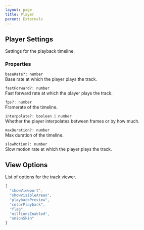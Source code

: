 ```yaml
---
layout: page
title: Player
parent: Externals
---
```


## Player Settings

Settings for the playback timeline.

### Properties

`baseRate?: number`\
Base rate at which the player plays the track.

`fastForward?: number`\
Fast forward rate at which the player plays the track.

`fps?: number`\
Framerate of the timeline.

`interpolate?: boolean | number`\
Whether the player interpolates between frames or by how much.

`maxDuration?: number`\
Max duration of the timeline.

`slowMotion?: number`\
Slow motion rate at which the player plays the track.

## View Options

List of options for the track viewer.

```js
[
  "showViewport",
  "showVisibleAreas",
  "playbackPreview",
  "colorPlayback",
  "flag",
  "millionsEnabled",
  "onionSkin"
]
```